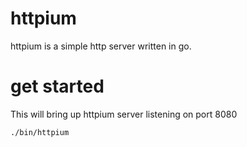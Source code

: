 # httpium

httpium is a simple http server written in go.

# get started

This will bring up httpium server listening on port 8080
```console
./bin/httpium
```


